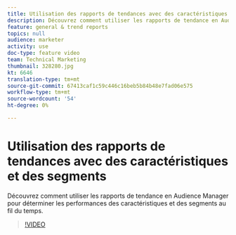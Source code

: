 ```yaml
---
title: Utilisation des rapports de tendances avec des caractéristiques et des segments
description: Découvrez comment utiliser les rapports de tendance en Audience Manager pour déterminer les performances des caractéristiques et des segments au fil du temps.
feature: general & trend reports
topics: null
audience: marketer
activity: use
doc-type: feature video
team: Technical Marketing
thumbnail: 328280.jpg
kt: 6646
translation-type: tm+mt
source-git-commit: 67413caf1c59c446c16beb5b84b48e7fad06e575
workflow-type: tm+mt
source-wordcount: '54'
ht-degree: 0%

---
```



# Utilisation des rapports de tendances avec des caractéristiques et des segments

Découvrez comment utiliser les rapports de tendance en Audience Manager pour déterminer les performances des caractéristiques et des segments au fil du temps.

>[!VIDEO](https://video.tv.adobe.com/v/328280/?quality=12&learn=on)
